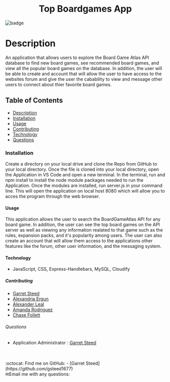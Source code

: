 
<h1 align="center">Top Boardgames App</h1>
  
![badge](https://img.shields.io/badge/license-undefined-brightgreen)<br />

# Description

An application that allows users to explore the Board Game Atlas API database to find new board games, see recommended board games, and view all the popular
board games on the database. In addition, the user will be able to create and account that will allow the user to have access to the websites forum and give the user the cabability to view and message other users to connect about thier favorite board games. 

## Table of Contents
- [Description](#description)
- [Installation](#installation)
- [Usage](#usage)
- [Contributing](#contributing)
- [Technology](#technology)
- [Questions](#questions)

### Installation

Create a directory on your local drive and clone the Repo from GitHub to your local directory. Once the file is cloned into your local directory, open the Application in VS Code and open a new terminal. In the terminal, run and npm install to install the node module packages needed to run the Application. Once the modules are installed, run server.js in your command line. This will open the application on local host 8080 which will allow you to acces the program through the web browser.

#### Usage

This application allows the user to search the BoardGameAtlas API for any board game. In addition, the user can see the top board games on the API server as well as viewing any information realated to that game such as the rules, expansion packs, and it's popularity among users. The user can also create an account that will allow them access to the applications other features like the forum, other user information, and the messaging system. 

#### Technology

- JavaScript, CSS, Express-Handlebars, MySQL, Cloudify

##### Contributing

- [Garret Steed](https://github.com/gsteed1677)
- [Alexandria Ergun](https://github.com/alexaergun)
- [Alexander Leal](https://github.com/CodeGuy5280)
- [Amanda Rodriguez](https://github.com/pandagitgirl)
- [Chase Follett](https://github.com/clf9008)

###### Questions

- Application Administrator
    : [Garret Steed](https://github.com/gsteed1677)
<br />
<br />
:octocat: Find me on GitHub: 
- [Garret Steed](https://github.com/gsteed1677)

<br />
✉Email me with any questions: <br /><br>